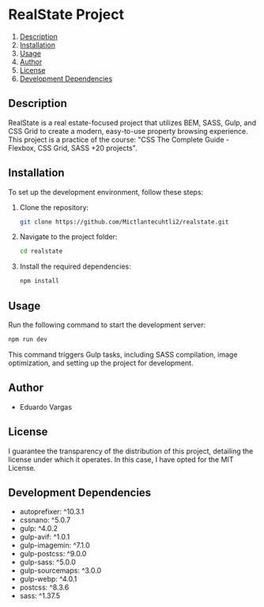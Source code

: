 # RealState Project

1. [Description](#description)
2. [Installation](#installation)
3. [Usage](#usage)
4. [Author](#author)
5. [License](#license)
6. [Development Dependencies](#development-dependencies)

## Description

RealState is a real estate-focused project that utilizes BEM, SASS, Gulp, and CSS Grid to create a modern, easy-to-use property browsing experience. This project is a practice of the course: "CSS The Complete Guide - Flexbox, CSS Grid, SASS +20 projects".

## Installation

To set up the development environment, follow these steps:

1. Clone the repository:

    ```bash
    git clone https://github.com/Mictlantecuhtli2/realstate.git
    ```

2. Navigate to the project folder:

    ```bash
    cd realstate
    ```

3. Install the required dependencies:

    ```bash
    npm install
    ```

## Usage

Run the following command to start the development server:

```bash
npm run dev
```

This command triggers Gulp tasks, including SASS compilation, image optimization, and setting up the project for development.

## Author

- Eduardo Vargas

## License

I guarantee the transparency of the distribution of this project, detailing the license under which it operates. In this case, I have opted for the MIT License.

## Development Dependencies

- autoprefixer: ^10.3.1
- cssnano: ^5.0.7
- gulp: ^4.0.2
- gulp-avif: ^1.0.1
- gulp-imagemin: ^7.1.0
- gulp-postcss: ^9.0.0
- gulp-sass: ^5.0.0
- gulp-sourcemaps: ^3.0.0
- gulp-webp: ^4.0.1
- postcss: ^8.3.6
- sass: ^1.37.5